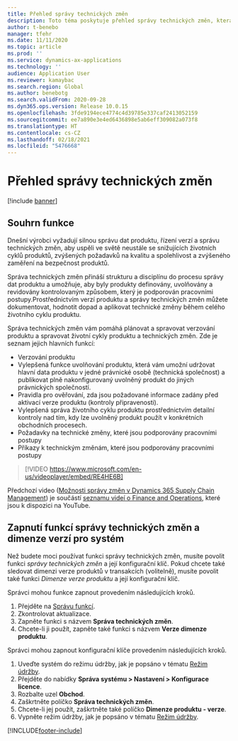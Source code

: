 ```yaml
---
title: Přehled správy technických změn
description: Toto téma poskytuje přehled správy technických změn, která vám pomůže plánovat a spravovat verzování produktu a spravovat životní cykly produktu a technických změn.
author: t-benebo
manager: tfehr
ms.date: 11/11/2020
ms.topic: article
ms.prod: ''
ms.service: dynamics-ax-applications
ms.technology: ''
audience: Application User
ms.reviewer: kamaybac
ms.search.region: Global
ms.author: benebotg
ms.search.validFrom: 2020-09-28
ms.dyn365.ops.version: Release 10.0.15
ms.openlocfilehash: 3fde9194ece4774c4d39785e337caf2413052159
ms.sourcegitcommit: ee7a890e3e4ed6436898e5ab6eff309082a073f8
ms.translationtype: HT
ms.contentlocale: cs-CZ
ms.lasthandoff: 02/18/2021
ms.locfileid: "5476668"
---
```

# <a name="engineering-change-management-overview"></a>Přehled správy technických změn

[!include [banner](../includes/banner.md)]

## <a name="feature-summary"></a>Souhrn funkce

Dnešní výrobci vyžadují silnou správu dat produktu, řízení verzí a správu technických změn, aby uspěli ve světě neustále se snižujících životních cyklů produktů, zvýšených požadavků na kvalitu a spolehlivost a zvýšeného zaměření na bezpečnost produktů.

Správa technických změn přináší strukturu a disciplínu do procesu správy dat produktu a umožňuje, aby byly produkty definovány, uvolňovány a revidovány kontrolovaným způsobem, který je podporován pracovními postupy.Prostřednictvím verzí produktu a správy technických změn můžete dokumentovat, hodnotit dopad a aplikovat technické změny během celého životního cyklu produktu.

Správa technických změn vám pomáhá plánovat a spravovat verzování produktu a spravovat životní cykly produktu a technických změn. Zde je seznam jejich hlavních funkcí:

- Verzování produktu
- Vylepšená funkce uvolňování produktu, která vám umožní udržovat hlavní data produktu v jedné právnické osobě (technická společnost) a publikovat plně nakonfigurovaný uvolněný produkt do jiných právnických společností.
- Pravidla pro ověřování, zda jsou požadované informace zadány před aktivací verze produktu (kontroly připravenosti).
- Vylepšená správa životního cyklu produktu prostřednictvím detailní kontroly nad tím, kdy lze uvolněný produkt použít v konkrétních obchodních procesech.
- Požadavky na technické změny, které jsou podporovány pracovními postupy
- Příkazy k technickým změnám, které jsou podporovány pracovními postupy

> [!VIDEO https://www.microsoft.com/en-us/videoplayer/embed/RE4HE6B]

Předchozí video ([Možnosti správy změn v Dynamics 365 Supply Chain Management](https://youtu.be/N313FqvRuBc)) je součástí [seznamu videí o Finance and Operations](https://www.youtube.com/playlist?list=PLcakwueIHoT_SYfIaPGoOhloFoCXiUSyW), které jsou k dispozici na YouTube.

## <a name="turn-on-the-engineering-change-management-and-version-dimension-features-for-your-system"></a>Zapnutí funkcí správy technických změn a dimenze verzí pro systém

Než budete moci používat funkci správy technických změn, musíte povolit funkci *správy technických změn* a její konfigurační klíč. Pokud chcete také sledovat dimenzi verze produktů v transakcích (volitelně), musíte povolit také funkci *Dimenze verze produktu* a její konfigurační klíč.

Správci mohou funkce zapnout provedením následujících kroků.

1. Přejděte na [Správu funkcí](../../fin-ops-core/fin-ops/get-started/feature-management/feature-management-overview.md).
1. Zkontrolovat aktualizace.
1. Zapněte funkci s názvem **Správa technických změn**.
1. Chcete-li ji použít, zapněte také funkci s názvem **Verze dimenze produktu**.

Správci mohou zapnout konfigurační klíče provedením následujících kroků.

1. Uveďte systém do režimu údržby, jak je popsáno v tématu [Režim údržby](../../fin-ops-core/dev-itpro/sysadmin/maintenance-mode.md).
1. Přejděte do nabídky **Správa systému \> Nastavení \> Konfigurace licence**.
1. Rozbalte uzel **Obchod**.
1. Zaškrtněte políčko **Správa technických změn**.
1. Chcete-li jej použít, zaškrtněte také políčko **Dimenze produktu - verze**.
1. Vypněte režim údržby, jak je popsáno v tématu [Režim údržby](../../fin-ops-core/dev-itpro/sysadmin/maintenance-mode.md).

[!INCLUDE[footer-include](../../includes/footer-banner.md)]

